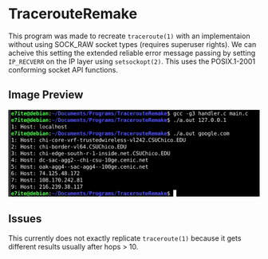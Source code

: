 # TracerouteRemake

This program was made to recreate `traceroute(1)` with an implementaion 
without using SOCK_RAW socket types (requires superuser rights). We can acheive this 
setting the extended reliable error message passing by setting `IP_RECVERR` on 
the IP layer using `setsockopt(2)`. This uses the POSIX.1-2001 conforming socket 
API functions. 

## Image Preview
![](/preview.png)

## Issues
This currently does not exactly replicate `traceroute(1)` because it gets different 
results usually after hops > 10.
